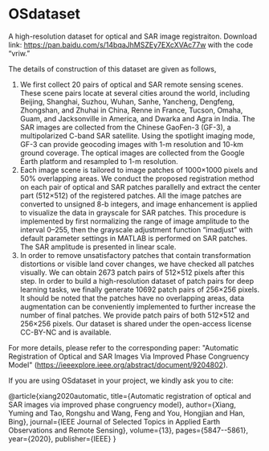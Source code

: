 # OSdataset

A high-resolution dataset for optical and SAR image registraiton. Download link: https://pan.baidu.com/s/14bqaJhMSZEy7EXcXVAc77w with the code “vriw.”

The details of construction of this dataset are given as follows,
1) We first collect 20 pairs of optical and SAR remote sensing scenes. These scene pairs locate at several cities around the world, including Beijing, Shanghai, Suzhou, Wuhan, Sanhe, Yancheng, Dengfeng, Zhongshan, and Zhuhai in China, Renne in France, Tucson, Omaha, Guam, and Jacksonville in America, and Dwarka and Agra in India. The SAR images are collected from the Chinese GaoFen-3 (GF-3), a multipolarized C-band SAR satellite. Using the spotlight imaging mode, GF-3 can provide geocoding images with 1-m resolution and 10-km ground coverage. The optical images are collected from the Google Earth platform and resampled to 1-m resolution.
2) Each image scene is tailored to image patches of 1000×1000 pixels and 50% overlapping areas. We conduct the proposed registration method on each pair of optical and SAR patches parallelly and extract the center part (512×512) of the registered patches. All the image patches are converted to unsigned 8-b integers, and image enhancement is applied to visualize the data in grayscale for SAR patches. This procedure is implemented by first normalizing the range of image amplitude to the interval 0–255, then the grayscale adjustment function “imadjust” with default parameter settings in MATLAB is performed on SAR patches. The SAR amplitude is presented in linear scale.
3) In order to remove unsatisfactory patches that contain transformation distortions or visible land cover changes, we have checked all patches visually. We can obtain 2673 patch pairs of 512×512 pixels after this step. In order to build a high-resolution dataset of patch pairs for deep learning tasks, we finally generate 10692 patch pairs of 256×256 pixels. It should be noted that the patches have no overlapping areas, data augmentation can be conveniently implemented to further increase the number of final patches. We provide patch pairs of both 512×512 and 256×256 pixels. Our dataset is shared under the open-access license CC-BY-NC and is available.

For more details, please refer to the corresponding paper: "Automatic Registration of Optical and SAR Images Via Improved Phase Congruency Model" (https://ieeexplore.ieee.org/abstract/document/9204802).

If you are using OSdataset in your project, we kindly ask you to cite:

@article{xiang2020automatic,
  title={Automatic registration of optical and SAR images via improved phase congruency model},
  author={Xiang, Yuming and Tao, Rongshu and Wang, Feng and You, Hongjian and Han, Bing},
  journal={IEEE Journal of Selected Topics in Applied Earth Observations and Remote Sensing},
  volume={13},
  pages={5847--5861},
  year={2020},
  publisher={IEEE}
}
